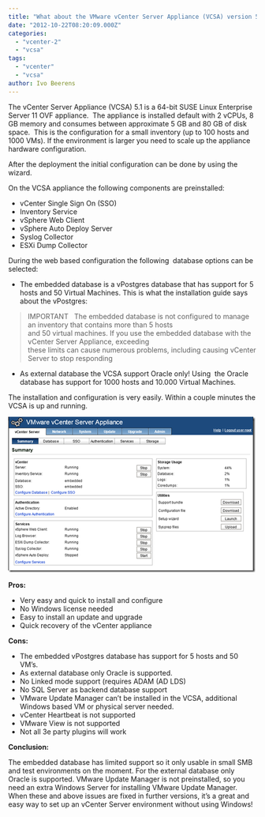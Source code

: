 ```yaml
---
title: "What about the VMware vCenter Server Appliance (VCSA) version 5.1?"
date: "2012-10-22T08:20:09.000Z"
categories: 
  - "vcenter-2"
  - "vcsa"
tags: 
  - "vcenter"
  - "vcsa"
author: Ivo Beerens
---
```


The vCenter Server Appliance (VCSA) 5.1 is a 64-bit SUSE Linux Enterprise Server 11 OVF appliance.  The appliance is installed default with 2 vCPUs, 8 GB memory and consumes between approximate 5 GB and 80 GB of disk space.  This is the configuration for a small inventory (up to 100 hosts and 1000 VMs). If the environment is larger you need to scale up the appliance hardware configuration.

After the deployment the initial configuration can be done by using the wizard.

On the VCSA appliance the following components are preinstalled:

- vCenter Single Sign On (SSO)
- Inventory Service
- vSphere Web Client
- vSphere Auto Deploy Server
- Syslog Collector
- ESXi Dump Collector

During the web based configuration the following  database options can be selected:

- The embedded database is a vPostgres database that has support for 5 hosts and 50 Virtual Machines. This is what the installation guide says about the vPostgres:

> IMPORTANT   The embedded database is not configured to manage an inventory that contains more than 5 hosts  
> and 50 virtual machines. If you use the embedded database with the vCenter Server Appliance, exceeding  
> these limits can cause numerous problems, including causing vCenter Server to stop responding

- As external database the VCSA support Oracle only! Using  the Oracle database has support for 1000 hosts and 10.000 Virtual Machines.

The installation and configuration is very easily. Within a couple minutes the VCSA is up and running.

[![image](images/image_thumb.png "image")](images/image.png)

**Pros:**

- Very easy and quick to install and configure
- No Windows license needed
- Easy to install an update and upgrade
- Quick recovery of the vCenter appliance  

**Cons:**

- The embedded vPostgres database has support for 5 hosts and 50 VM’s.
- As external database only Oracle is supported.
- No Linked mode support (requires ADAM (AD LDS)
- No SQL Server as backend database support
- VMware Update Manager can’t be installed in the VCSA, additional Windows based VM or physical server needed.
- vCenter Heartbeat is not supported
- VMware View is not supported
- Not all 3e party plugins will work

**Conclusion:**

The embedded database has limited support so it only usable in small SMB and test environments on the moment. For the external database only Oracle is supported. VMware Update Manager is not preinstalled, so you need an extra Windows Server for installing VMware Update Manager.  When these and above issues are fixed in further versions, it’s a great and easy way to set up an vCenter Server environment without using Windows!



